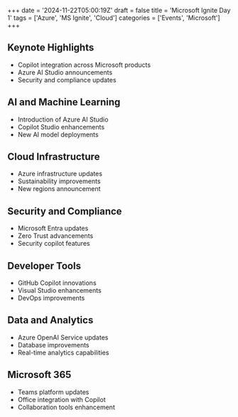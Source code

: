 +++
date = '2024-11-22T05:00:19Z'
draft = false
title = 'Microsoft Ignite Day 1'
tags = ['Azure', 'MS Ignite', 'Cloud']
categories = ['Events', 'Microsoft']
+++

## Keynote Highlights
- Copilot integration across Microsoft products
- Azure AI Studio announcements
- Security and compliance updates

## AI and Machine Learning
- Introduction of Azure AI Studio
- Copilot Studio enhancements
- New AI model deployments

## Cloud Infrastructure
- Azure infrastructure updates
- Sustainability improvements
- New regions announcement

## Security and Compliance
- Microsoft Entra updates
- Zero Trust advancements
- Security copilot features

## Developer Tools
- GitHub Copilot innovations
- Visual Studio enhancements
- DevOps improvements

## Data and Analytics
- Azure OpenAI Service updates
- Database improvements
- Real-time analytics capabilities

## Microsoft 365
- Teams platform updates
- Office integration with Copilot
- Collaboration tools enhancement